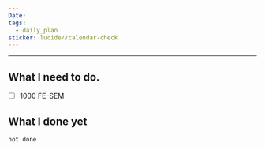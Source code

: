 ```yaml
---
Date: 
tags:
  - daily_plan
sticker: lucide//calendar-check
---
```

---
## What I need to do.

- [ ] 1000 FE-SEM



## What I done yet
```tasks
not done
```
